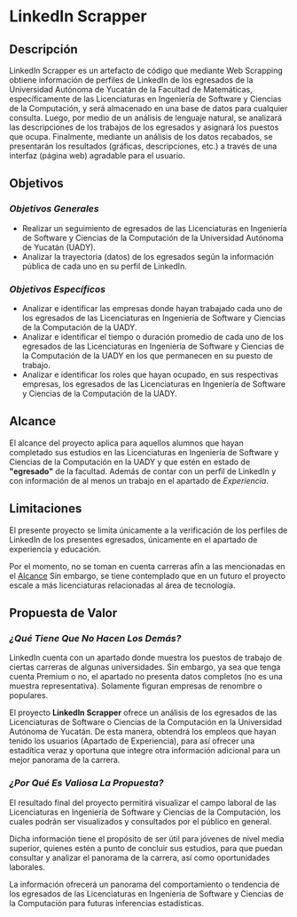 # **LinkedIn Scrapper**

## **Descripción**
LinkedIn Scrapper es un artefacto de código que mediante Web Scrapping obtiene información de perfiles de LinkedIn de los egresados de la Universidad Autónoma de Yucatán de la Facultad de Matemáticas, específicamente de las Licenciaturas en Ingeniería de Software y Ciencias de la Computación, y será almacenado en una base de datos para cualquier consulta. Luego, por medio de un análisis de lenguaje natural, se analizará las descripciones de los trabajos de los egresados y asignará los puestos que ocupa. Finalmente, mediante un análisis de los datos recabados, se presentarán los resultados (gráficas, descripciones, etc.) a través de una interfaz (página web) agradable para el usuario.

## **Objetivos**
### *_Objetivos Generales_*
* Realizar un seguimiento de egresados de las Licenciaturas en Ingeniería de Software y Ciencias de la Computación de la Universidad Autónoma de Yucatán (UADY).
* Analizar la trayectoria (datos) de los egresados según la información pública de cada uno en su perfil de LinkedIn.

### *_Objetivos Específicos_*
* Analizar e identificar las empresas donde hayan trabajado cada uno de los egresados de las Licenciaturas en Ingeniería de Software y Ciencias de la Computación de la UADY.
* Analizar e identificar el tiempo o duración promedio de cada uno de los egresados de las Licenciaturas en Ingeniería de Software y Ciencias de la Computación de la UADY en los que permanecen en su puesto de trabajo.
* Analizar e identificar los roles que hayan ocupado, en sus respectivas empresas, los egresados de las Licenciaturas en Ingeniería de Software y Ciencias de la Computación de la UADY.

## **Alcance**
El alcance del proyecto aplica para aquellos alumnos que hayan completado sus estudios en las Licenciaturas en Ingeniería de Software y Ciencias de la Computación en la UADY y que estén en estado de **"egresado"** de la facultad. Además de contar con un perfil de LinkedIn y con información de al menos un trabajo en el apartado de *_Experiencia_*.

## **Limitaciones**
El presente proyecto se limita únicamente a la verificación de los perfiles de LinkedIn de los presentes egresados, únicamente en el apartado de experiencia y educación.

Por el momento, no se toman en cuenta carreras afín a las mencionadas en el [Alcance](#alcance) Sin embargo, se tiene contemplado que en un futuro el proyecto escale a más licenciaturas relacionadas al área de tecnología.

## **Propuesta de Valor**
### *_¿Qué Tiene Que No Hacen Los Demás?_*
LinkedIn cuenta con un apartado donde muestra los puestos de trabajo de ciertas carreras de algunas universidades. Sin embargo, ya sea que tenga cuenta Premium o no, el apartado no presenta datos completos (no es una muestra representativa). Solamente figuran empresas de renombre o populares.

El proyecto **LinkedIn Scrapper** ofrece un análisis de los egresados de las Licenciaturas de Software o Ciencias de la Computación en la Universidad Autónoma de Yucatán. De esta manera, obtendrá los empleos que hayan tenido los usuarios (Apartado de Experiencia), para así ofrecer una estadítica veraz y oportuna que integre otra información adicional para un mejor panorama de la carrera.
### *_¿Por Qué Es Valiosa La Propuesta?_*
El resultado final del proyecto permitirá visualizar el campo laboral de las Licenciaturas en Ingeniería de Software y Ciencias de la Computación, los cuales podrán ser visualizados y consultados por el público en general.

Dicha información tiene el propósito de ser útil para jóvenes de nivel media superior, quienes estén a punto de concluir sus estudios, para que puedan consultar y analizar el panorama de la carrera, así como oportunidades laborales.

La información ofrecerá un panorama del comportamiento o tendencia de los egresados de las Licenciaturas en Ingeniería de Software y Ciencias de la Computación para futuras inferencias estadísticas.
